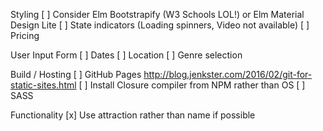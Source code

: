 Styling
[ ] Consider Elm Bootstrapify (W3 Schools LOL!) or Elm Material Design Lite
[ ] State indicators (Loading spinners, Video not available)
[ ] Pricing

User Input Form
[ ] Dates
[ ] Location
[ ] Genre selection

Build / Hosting
[ ] GitHub Pages http://blog.jenkster.com/2016/02/git-for-static-sites.html
[ ] Install Closure compiler from NPM rather than OS
[ ] SASS

Functionality
[x] Use attraction rather than name if possible
